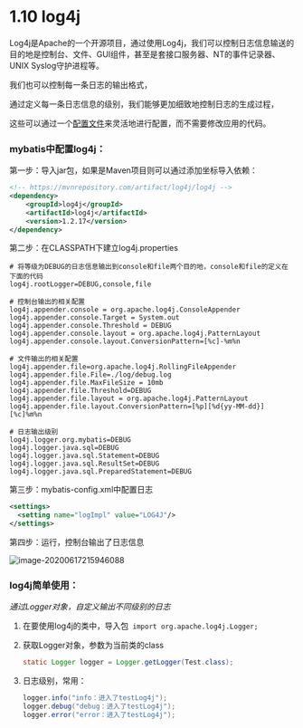 # 1.10 log4j

Log4j是Apache的一个开源项目，通过使用Log4j，我们可以控制日志信息输送的目的地是控制台、文件、GUI组件，甚至是套接口服务器、NT的事件记录器、UNIX Syslog守护进程等。

我们也可以控制每一条日志的输出格式，

通过定义每一条日志信息的级别，我们能够更加细致地控制日志的生成过程，

这些可以通过一个[配置文件](https://baike.baidu.com/item/配置文件/286550)来灵活地进行配置，而不需要修改应用的代码。



### mybatis中配置log4j：

第一步：导入jar包，如果是Maven项目则可以通过添加坐标导入依赖：

```xml
<!-- https://mvnrepository.com/artifact/log4j/log4j -->
<dependency>
    <groupId>log4j</groupId>
    <artifactId>log4j</artifactId>
    <version>1.2.17</version>
</dependency>
```



第二步：在CLASSPATH下建立log4j.properties

```properties
# 将等级为DEBUG的日志信息输出到console和file两个目的地，console和file的定义在下面的代码
log4j.rootLogger=DEBUG,console,file

# 控制台输出的相关配置
log4j.appender.console = org.apache.log4j.ConsoleAppender
log4j.appender.console.Target = System.out
log4j.appender.console.Threshold = DEBUG
log4j.appender.console.layout = org.apache.log4j.PatternLayout
log4j.appender.console.layout.ConversionPattern=[%c]-%m%n

# 文件输出的相关配置
log4j.appender.file=org.apache.log4j.RollingFileAppender
log4j.appender.file.File=./log/debug.log
log4j.appender.file.MaxFileSize = 10mb
log4j.appender.file.Threshold=DEBUG
log4j.appender.file.layout = org.apache.log4j.PatternLayout
log4j.appender.file.layout.ConversionPattern=[%p][%d{yy-MM-dd}][%c]%m%n

# 日志输出级别
log4j.logger.org.mybatis=DEBUG
log4j.logger.java.sql=DEBUG
log4j.logger.java.sql.Statement=DEBUG
log4j.logger.java.sql.ResultSet=DEBUG
log4j.logger.java.sql.PreparedStatement=DEBUG
```



第三步：mybatis-config.xml中配置日志

```xml
<settings>
  <setting name="logImpl" value="LOG4J"/>
</settings>
```



第四步：运行，控制台输出了日志信息

![image-20200617215946088](https://images.shiguangping.com/imgs/20200617215946.png)





### log4j简单使用：

*通过Logger对象，自定义输出不同级别的日志*

1. 在要使用log4j的类中，导入包` import org.apache.log4j.Logger;`

2. 获取Logger对象，参数为当前类的class

   ```java
   static Logger logger = Logger.getLogger(Test.class);
   ```

3. 日志级别，常用：

   ```java
   logger.info("info：进入了testLog4j");
   logger.debug("debug：进入了testLog4j");
   logger.error("error：进入了testLog4j");
   ```

   


